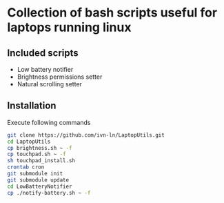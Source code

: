 # Collection of bash scripts useful for laptops running linux

## Included scripts
- Low battery notifier
- Brightness permissions setter
- Natural scrolling setter

## Installation
Execute following commands
```bash
git clone https://github.com/ivn-ln/LaptopUtils.git
cd LaptopUtils
cp brightness.sh ~ -f
cp touchpad.sh ~ -f
sh touchpad_install.sh
crontab cron
git submodule init
git submodule update
cd LowBatteryNotifier
cp ./notify-battery.sh ~ -f
```


